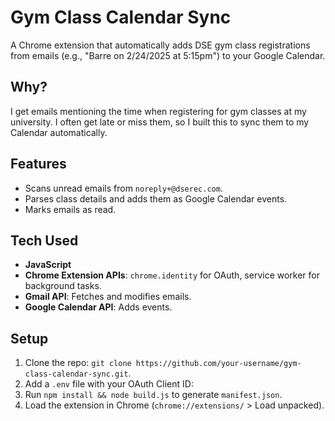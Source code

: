 # Gym Class Calendar Sync

A Chrome extension that automatically adds DSE gym class registrations from emails (e.g., "Barre on 2/24/2025 at 5:15pm") to your Google Calendar.

## Why?

I get emails mentioning the time when registering for gym classes at my university. I often get late or miss them, so I built this to sync them to my Calendar automatically.


## Features

- Scans unread emails from `noreply+@dserec.com`.
- Parses class details and adds them as Google Calendar events.
- Marks emails as read.

## Tech Used

- **JavaScript**
- **Chrome Extension APIs**: `chrome.identity` for OAuth, service worker for background tasks.
- **Gmail API**: Fetches and modifies emails.
- **Google Calendar API**: Adds events.

## Setup

1. Clone the repo: `git clone https://github.com/your-username/gym-class-calendar-sync.git`.
2. Add a `.env` file with your OAuth Client ID:
3. Run `npm install && node build.js` to generate `manifest.json`.
4. Load the extension in Chrome (`chrome://extensions/` > Load unpacked).


